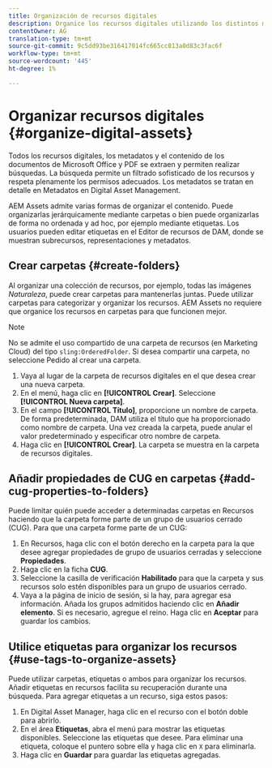 ```yaml
---
title: Organización de recursos digitales
description: Organice los recursos digitales utilizando los distintos métodos que se proporcionan en Adobe Experience Manager Assets.
contentOwner: AG
translation-type: tm+mt
source-git-commit: 9c5dd93be316417014fc665cc813a0d83c3fac6f
workflow-type: tm+mt
source-wordcount: '445'
ht-degree: 1%

---
```



# Organizar recursos digitales {#organize-digital-assets}

Todos los recursos digitales, los metadatos y el contenido de los documentos de Microsoft Office y PDF se extraen y permiten realizar búsquedas. La búsqueda permite un filtrado sofisticado de los recursos y respeta plenamente los permisos adecuados. Los metadatos se tratan en detalle en Metadatos en Digital Asset Management.

AEM Assets admite varias formas de organizar el contenido. Puede organizarlas jerárquicamente mediante carpetas o bien puede organizarlas de forma no ordenada y ad hoc, por ejemplo mediante etiquetas. Los usuarios pueden editar etiquetas en el Editor de recursos de DAM, donde se muestran subrecursos, representaciones y metadatos.

## Crear carpetas {#create-folders}

Al organizar una colección de recursos, por ejemplo, todas las imágenes *Naturaleza*, puede crear carpetas para mantenerlas juntas. Puede utilizar carpetas para categorizar y organizar los recursos. AEM Assets no requiere que organice los recursos en carpetas para que funcionen mejor.

>[!NOTE]
>
>No se admite el uso compartido de una carpeta de recursos (en Marketing Cloud) del tipo `sling:OrderedFolder`. Si desea compartir una carpeta, no seleccione Pedido al crear una carpeta.

1. Vaya al lugar de la carpeta de recursos digitales en el que desea crear una nueva carpeta.
1. En el menú, haga clic en **[!UICONTROL Crear]**. Seleccione **[!UICONTROL Nueva carpeta]**.
1. En el campo **[!UICONTROL Título]**, proporcione un nombre de carpeta. De forma predeterminada, DAM utiliza el título que ha proporcionado como nombre de carpeta. Una vez creada la carpeta, puede anular el valor predeterminado y especificar otro nombre de carpeta.
1. Haga clic en **[!UICONTROL Crear]**. La carpeta se muestra en la carpeta de recursos digitales.

## Añadir propiedades de CUG en carpetas {#add-cug-properties-to-folders}

Puede limitar quién puede acceder a determinadas carpetas en Recursos haciendo que la carpeta forme parte de un grupo de usuarios cerrado (CUG). Para que una carpeta forme parte de un CUG:

1. En Recursos, haga clic con el botón derecho en la carpeta para la que desee agregar propiedades de grupo de usuarios cerradas y seleccione **Propiedades**.
1. Haga clic en la ficha **CUG**.
1. Seleccione la casilla de verificación **Habilitado** para que la carpeta y sus recursos solo estén disponibles para un grupo de usuarios cerrado.
1. Vaya a la página de inicio de sesión, si la hay, para agregar esa información. Añada los grupos admitidos haciendo clic en **Añadir elemento**. Si es necesario, agregue el reino. Haga clic en **Aceptar** para guardar los cambios.

## Utilice etiquetas para organizar los recursos {#use-tags-to-organize-assets}

Puede utilizar carpetas, etiquetas o ambos para organizar los recursos. Añadir etiquetas en recursos facilita su recuperación durante una búsqueda. Para agregar etiquetas a un recurso, siga estos pasos:

1. En Digital Asset Manager, haga clic en el recurso con el botón doble para abrirlo.
1. En el área **Etiquetas**, abra el menú para mostrar las etiquetas disponibles. Seleccione las etiquetas que desee. Para eliminar una etiqueta, coloque el puntero sobre ella y haga clic en `X` para eliminarla.
1. Haga clic en **Guardar** para guardar las etiquetas agregadas.
